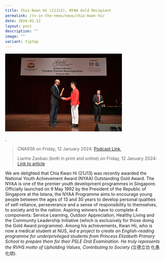 ```yaml
---
title: Chia Kwan Hi (21J13), NYAA Gold Recipient
permalink: /rv-in-the-news/news/chia-kwan-hi/
date: 2024-01-12
layout: post
description: ""
image: ""
variant: tiptap
---
```

<div class="isomer-image-wrapper">
<img style="width: 75%;" height="auto" width="100%" alt="" src="/images/Chia_Kwan_Hi_NYAA.jpg">
</div>
<p>.</p>
<blockquote>
<p>CNA938 on Friday, 12 January 2024: <a href="https://www.channelnewsasia.com/listen/daily-cuts/nyaa-recipient-helped-young-students-prepare-psle-english-oral-exam-4048206" rel="noopener noreferrer nofollow" target="_blank">Podcast Link&nbsp;</a>
</p>
<p>Lianhe Zaobao (both in print and online) on Friday, 12 January 2024:
<a href="https://www.zaobao.com.sg/news/singapore/story20240112-1461788" rel="noopener noreferrer nofollow" target="_blank">Link to article</a>
</p>
</blockquote>
<p>We are delighted that Chia Kwan Hi (21J13) was recently awarded the National
Youth Achievement Award (NYAA) Outstanding Gold Award. The NYAA is one
of the premier youth development programmes in Singapore. Officially launched
on 9 May 1992 by the President of the Republic of Singapore at the Istana,
the NYAA Programme aims to encourage young people between the ages of 13
and 30 years to develop personal qualities of self-reliance, perseverance
and a sense of responsibility to themselves, to society and to the nation.
Aspiring winners have to complete 4 components: Service Learning, Outdoor
Appreciation, Healthy Living and the Community Leadership Initiative (which
is exclusively for those doing the Gold Award programme). Among his achievements,
Kwan Hii, who is now a medical student at NUS, <em>led a project to create an English-reading programme for underprivileged students from Princess Elizabeth Primary School to prepare them for their PSLE Oral Examination.&nbsp;He truly represents the RVHS motto of Upholding Values, Contributing to Society (</em>立德立功
化愚化顽).</p>
